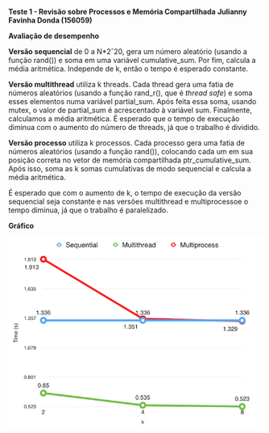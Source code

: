 **Teste 1 - Revisão sobre Processos e Memória Compartilhada**
**Julianny Favinha Donda (156059)**

**Avaliação de desempenho**

**Versão sequencial** de 0 a N*2ˆ20, gera um número aleatório (usando a função rand()) e soma em uma variável cumulative&#95;sum. Por fim, calcula a média aritmética. Independe de k, então o tempo é esperado constante.

**Versão multithread** utiliza k threads. Cada thread gera uma fatia de números aleatórios (usando a função rand&#95;r(), que é _thread safe_) e soma esses elementos numa variável partial&#95;sum. Após feita essa soma, usando mutex, o valor de partial&#95;sum é acrescentado à variável sum. Finalmente, calculamos a média aritmética. É esperado que o tempo de execução diminua com o aumento do número de threads, já que o trabalho é dividido.

**Versão processo** utiliza k processos. Cada processo gera uma fatia de números aleatórios (usando a função rand()), colocando cada um em sua posição correta no vetor de memória compartilhada ptr&#95;cumulative&#95;sum. Após isso,  soma as k somas cumulativas de modo sequencial e calcula a média aritmética. 


É esperado que com o aumento de k, o tempo de execução da versão sequencial seja constante e nas versões multithread e multiprocessoe o tempo diminua, já que o trabalho é paralelizado.


**Gráfico**

![Gráfico](images/graph-timexk.png)
